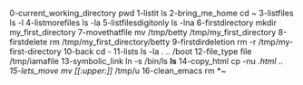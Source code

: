 0-current_working_directory    pwd
1-listit                       ls 
2-bring_me_home                cd ~ 
3-listfiles                    ls -l
4-listmorefiles                ls -la
5-listfilesdigitonly           ls -lna
6-firstdirectory               mkdir my_first_directory
7-movethatfile                 mv /tmp/betty /tmp/my_first_directory
8-firstdelete		       rm /tmp/my_first_directory/betty
9-firstdirdeletion             rm -r /tmp/my-first-directory
10-back			       cd -
11-lists		       ls -la . .. /boot
12-file_type		       file /tmp/iamafile
13-symbolic_link	       ln -s /bin/ls __ls__
14-copy_html                   cp -nu *.html ..
15-lets_move		       mv [[:upper:]]* /tmp/u
16-clean_emacs                 rm *~
